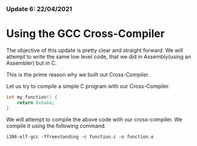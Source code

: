 
### Update 6: 22/04/2021

# Using the GCC Cross-Compiler 

The objective of this update is pretty clear and straight forward. We will attempt to write the same low level code, that we did in Assembly(using an Assembler) but in C.

This is the prime reason why we built out Cross-Compiler.

Let us try to compile a simple C program with our Cross-Compiler.

```c
int my_function() {
    return 0xbaba;
}
```

We will attempt to compile the above code with our cross-compiler. We compile it using the following command.

```
i386-elf-gcc -ffreestanding -c function.c -o function.o
```





